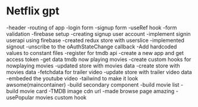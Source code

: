 # Netflix gpt
-header
-routing of app 
-login form
-signup form
-useRef hook
-form validation
-firebase setup
-creating signup user account
-implement signin userapi using firebase
-created redux store with userslice
-implemented signout
-unscribe to the oAuthStateChange callback
-Add hardcoded values to constant files
-register for tmdb api
-create a new app and get access token
-get data tmdb now playing movies
-create custom hooks for nowplaying movies
-updated store with movies data
-create store with movies data
-fetchdata for trailer video
-update store with trailer video data
-embeded the youtube video
-tailwind to make it look awsome(maincontainer)
-build secondary component
-build movie list
-build movie card
-TMDB image cdn url
-made browse page amazing
-usePopular movies custom hook

